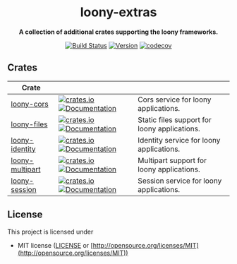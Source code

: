 <div align="center">
 <p><h1>loony-extras</h1> </p>
  <p><strong>A collection of additional crates supporting the loony frameworks.</strong> </p>
  <p>

[![Build Status](https://github.com/loony-rs/loony-extras/workflows/CI%20(Linux)/badge.svg)](https://travis-ci.org/loony-rs/loony) 
[![Version](https://img.shields.io/badge/rustc-1.45+-lightgray.svg)](https://blog.rust-lang.org/2020/03/12/Rust-1.45.html) 
[![codecov](https://codecov.io/gh/loony-rs/loony-extras/branch/master/graph/badge.svg)](https://codecov.io/gh/loony-rs/loony-extras) 

  </p>
</div>

## Crates

| Crate                |                                                                                                                                                                                                                      |                                              |
| -------------------- | -------------------------------------------------------------------------------------------------------------------------------------------------------------------------------------------------------------------- | ---------------------------------------------|
| [loony-cors]          | [![crates.io](https://img.shields.io/crates/v/loony-cors)](https://crates.io/crates/loony-cors) [![Documentation](https://docs.rs/loony-cors/badge.svg)](https://docs.rs/loony-cors)                                     | Cors service for loony applications.          |
| [loony-files]         | [![crates.io](https://img.shields.io/crates/v/loony-files)](https://crates.io/crates/loony-files) [![Documentation](https://docs.rs/loony-files/badge.svg)](https://docs.rs/loony-files)                                 | Static files support for loony applications. |
| [loony-identity]      | [![crates.io](https://img.shields.io/crates/v/loony-identity)](https://crates.io/crates/loony-identity) [![Documentation](https://docs.rs/loony-identity/badge.svg)](https://docs.rs/loony-idenity)                      | Identity service for loony applications.      |
| [loony-multipart]     | [![crates.io](https://img.shields.io/crates/v/loony-multipart)](https://crates.io/crates/loony-multipart) [![Documentation](https://docs.rs/loony-multipart/badge.svg)](https://docs.rs/loony-multipart)                 | Multipart support for loony applications.     |
| [loony-session]       | [![crates.io](https://img.shields.io/crates/v/loony-session)](https://crates.io/crates/loony-session) [![Documentation](https://docs.rs/loony-session/badge.svg)](https://docs.rs/loony-sessioon)                        | Session service for loony applications.       |

<!-- REFERENCES -->
[loony-cors]: loony-cors
[loony-files]: loony-files
[loony-identity]: loony-identity
[loony-multipart]: loony-multipart
[loony-session]: loony-session

## License

This project is licensed under

* MIT license ([LICENSE](LICENSE) or [http://opensource.org/licenses/MIT](http://opensource.org/licenses/MIT))
